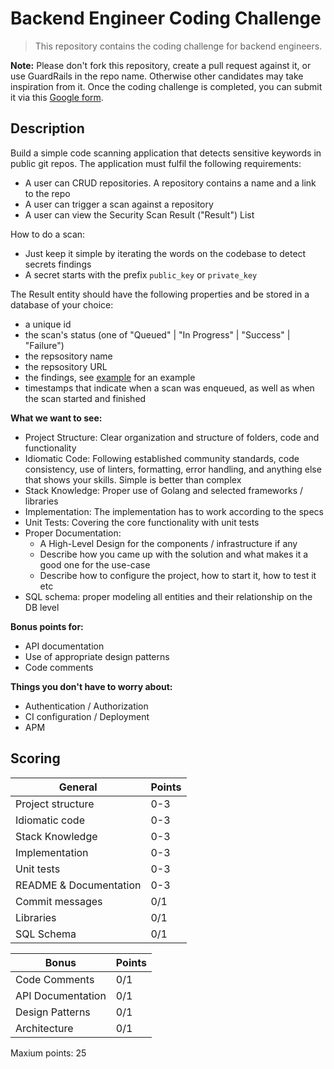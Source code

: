 # Backend Engineer Coding Challenge

> This repository contains the coding challenge for backend engineers.

**Note:** Please don't fork this repository, create a pull request against it, or use GuardRails in the repo name. Otherwise other candidates may take inspiration from it. Once the coding challenge is completed, you can submit it via this [Google form](https://forms.gle/i5nZWZKoUnTWj3td9).

## Description

Build a simple code scanning application that detects sensitive keywords in public git repos.
The application must fulfil the following requirements:
- A user can CRUD repositories. A repository contains a name and a link to the repo
- A user can trigger a scan against a repository
- A user can view the Security Scan Result ("Result") List

How to do a scan:
- Just keep it simple by iterating the words on the codebase to detect secrets findings
- A secret starts with the prefix `public_key` or `private_key`

The Result entity should have the following properties and be stored in a database of your choice:
- a unique id
- the scan's status (one of "Queued" | "In Progress" | "Success" | "Failure")
- the repsository name
- the repsository URL
- the findings, see [example](example-findings.json) for an example
- timestamps that indicate when a scan was enqueued, as well as when the scan started and finished

**What we want to see:**
- Project Structure: Clear organization and structure of folders, code and functionality
- Idiomatic Code: Following established community standards, code consistency, use of linters, formatting, error handling, and anything else that shows your skills. Simple is better than complex
- Stack Knowledge: Proper use of Golang and selected frameworks / libraries
- Implementation: The implementation has to work according to the specs
- Unit Tests: Covering the core functionality with unit tests
- Proper Documentation: 
    - A High-Level Design for the components / infrastructure if any
    - Describe how you came up with the solution and what makes it a good one for the use-case
    - Describe how to configure the project, how to start it, how to test it etc
- SQL schema: proper modeling all entities and their relationship on the DB level

**Bonus points for:**

- API documentation
- Use of appropriate design patterns
- Code comments

**Things you don't have to worry about:**

- Authentication / Authorization
- CI configuration / Deployment
- APM


## Scoring

| General                | Points |
|------------------------|--------|
| Project structure      | 0-3    |
| Idiomatic code         | 0-3    |
| Stack Knowledge        | 0-3    |
| Implementation         | 0-3    |
| Unit tests             | 0-3    |
| README & Documentation | 0-3    |
| Commit messages        | 0/1    |
| Libraries              | 0/1    |
| SQL Schema             | 0/1    |

| Bonus             | Points |
|-------------------|--------|
| Code Comments     | 0/1    |
| API Documentation | 0/1    |
| Design Patterns   | 0/1    |
| Architecture      | 0/1    |

Maxium points: 25
